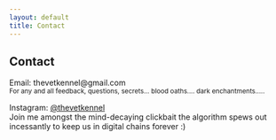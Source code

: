 ```yaml
---
layout: default
title: Contact
---
```


  <h2>Contact</h2>
  <p>Email: thevetkennel@gmail.com<br><small>For any and all feedback, questions, secrets... blood oaths.... dark enchantments.....</small></p>
  <p>Instagram: <a href="https://instagram.com/thevetkennel" target="_blank">@thevetkennel</a><br>Join me amongst the mind-decaying clickbait the algorithm spews out incessantly to keep us in digital chains forever :)
</section>
